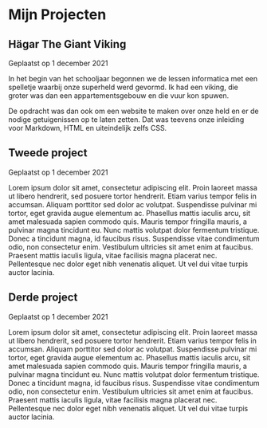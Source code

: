 # Mijn Projecten

## Hägar The Giant Viking
Geplaatst op 1 december 2021

In het begin van het schooljaar begonnen we de lessen informatica met een spelletje waarbij onze superheld werd gevormd. Ik had een viking, die groter was dan een appartementsgebouw en die vuur kon spuwen.

De opdracht was dan ook om een website te maken over onze held en er de nodige getuigenissen op te laten zetten. Dat was teevens onze inleiding voor Markdown, HTML en uiteindelijk zelfs CSS.

## Tweede project
Geplaatst op 1 december 2021

Lorem ipsum dolor sit amet, consectetur adipiscing elit. Proin laoreet massa ut libero hendrerit, sed posuere tortor hendrerit. Etiam varius tempor felis in accumsan. Aliquam porttitor sed dolor ac volutpat. Suspendisse pulvinar mi tortor, eget gravida augue elementum ac. Phasellus mattis iaculis arcu, sit amet malesuada sapien commodo quis. Mauris tempor fringilla mauris, a pulvinar magna tincidunt eu. Nunc mattis volutpat dolor fermentum tristique. Donec a tincidunt magna, id faucibus risus. Suspendisse vitae condimentum odio, non consectetur enim. Vestibulum ultricies sit amet enim at faucibus. Praesent mattis iaculis ligula, vitae facilisis magna placerat nec. Pellentesque nec dolor eget nibh venenatis aliquet. Ut vel dui vitae turpis auctor lacinia. 

## Derde project
Geplaatst op 1 december 2021

Lorem ipsum dolor sit amet, consectetur adipiscing elit. Proin laoreet massa ut libero hendrerit, sed posuere tortor hendrerit. Etiam varius tempor felis in accumsan. Aliquam porttitor sed dolor ac volutpat. Suspendisse pulvinar mi tortor, eget gravida augue elementum ac. Phasellus mattis iaculis arcu, sit amet malesuada sapien commodo quis. Mauris tempor fringilla mauris, a pulvinar magna tincidunt eu. Nunc mattis volutpat dolor fermentum tristique. Donec a tincidunt magna, id faucibus risus. Suspendisse vitae condimentum odio, non consectetur enim. Vestibulum ultricies sit amet enim at faucibus. Praesent mattis iaculis ligula, vitae facilisis magna placerat nec. Pellentesque nec dolor eget nibh venenatis aliquet. Ut vel dui vitae turpis auctor lacinia. 